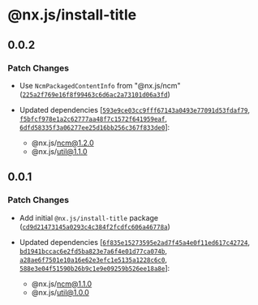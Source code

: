 # @nx.js/install-title

## 0.0.2

### Patch Changes

- Use `NcmPackagedContentInfo` from "@nx.js/ncm" ([`225a2f769e16f8f99463c6d6ac2a73101d06a3fd`](https://github.com/TooTallNate/nx.js/commit/225a2f769e16f8f99463c6d6ac2a73101d06a3fd))

- Updated dependencies [[`593e9ce03cc9fff67143a0493e77091d53fdaf79`](https://github.com/TooTallNate/nx.js/commit/593e9ce03cc9fff67143a0493e77091d53fdaf79), [`f5bfcf978e1a2c62777aa48f7c1572f641959eaf`](https://github.com/TooTallNate/nx.js/commit/f5bfcf978e1a2c62777aa48f7c1572f641959eaf), [`6dfd58335f3a06277ee25d16bb256c367f833de0`](https://github.com/TooTallNate/nx.js/commit/6dfd58335f3a06277ee25d16bb256c367f833de0)]:
  - @nx.js/ncm@1.2.0
  - @nx.js/util@1.1.0

## 0.0.1

### Patch Changes

- Add initial `@nx.js/install-title` package ([`cd9d21473145a0293c4c384f2fcdfc606a46778a`](https://github.com/TooTallNate/nx.js/commit/cd9d21473145a0293c4c384f2fcdfc606a46778a))

- Updated dependencies [[`6f835e15273595e2ad7f45a4e0f11ed617c42724`](https://github.com/TooTallNate/nx.js/commit/6f835e15273595e2ad7f45a4e0f11ed617c42724), [`bd1941bccac6e2fd5ba823e7a6f4e01d77ca074b`](https://github.com/TooTallNate/nx.js/commit/bd1941bccac6e2fd5ba823e7a6f4e01d77ca074b), [`a28ae6f7501e10a16e62e3efc1e5135a1228c6c0`](https://github.com/TooTallNate/nx.js/commit/a28ae6f7501e10a16e62e3efc1e5135a1228c6c0), [`588e3e04f51590b26b9c1e9e09259b526ee18a8e`](https://github.com/TooTallNate/nx.js/commit/588e3e04f51590b26b9c1e9e09259b526ee18a8e)]:
  - @nx.js/ncm@1.1.0
  - @nx.js/util@1.0.0
